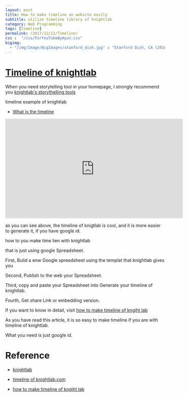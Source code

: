 ```yaml
---
layout: post
title: How to make timeline on website easily
subtitle: utilize timeline library of knightlab
category: Web Programming
tags: [timeline]
permalink: /2017/12/12/Timeline/
css :  "/css/ForYouTubeByHyun.css"
bigimg: 
  - "/img/Image/BigImages/stanford_dish.jpg" : "Stanford Dish, CA (2016)"
---
```




# [Timeline of knightlab](https://timeline.knightlab.com/)

  When you need storytelling tool in your homepage, I strongly recommend you [knightlab's storythelling tools](https://knightlab.northwestern.edu/)
 

<div id="tutorial-section">

  <div id="tutorial-title">timeline example of knightlab</div>

  <ul class="nav nav-pills">
    <li class="active"><a data-toggle="tab" href="#refrigerator">What is the timeline</a></li>
  </ul>


  <div class="tab-content">
    <div id="refrigerator" class="tab-pane fade in active">
      <iframe width="560" height="315" src="https://timeline.knightlab.com/examples/user-interface/index.html" frameborder="0" gesture="media" allow="encrypted-media" allowfullscreen></iframe>
    </div>
  </div>
</div>
 
  as you can see above, the timeline of knigtlab is cool, and it is more easier to generate it, if you have google id.
  
  how to you make time lien with knightlab
  
  that is just using google Spreadsheet. 
  
  First, Bulid a enw Google spreedsheet using the templat that knightlab gives you
  
  Second, Publish to the web your Spreadsheet.
  
  Third, copy and paste your Spreadsheet into Generate your timeline of knightlab.
  
  Fourth, Get share Link or embedding version. 
  
  If you want to know in detail, visit [how to make timeline of kngiht lab](http://timeline.knightlab.com/#make)
  
 
  As you have read this article, it is so easy to make timeline if you are with timeline of knightlab. 
  
  What you need is just google id.
  
# Reference 

  - [knightlab](https://knightlab.northwestern.edu/)

  - [timeline of knightlab.com](http://timeline.knightlab.com/)
  
  - [how to make timeline of kngiht lab](http://timeline.knightlab.com/#make)
